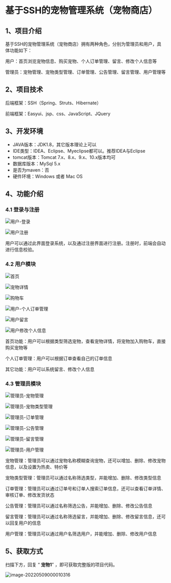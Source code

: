 # 基于SSH的宠物管理系统（宠物商店）

## 1、项目介绍

基于SSH的宠物管理系统（宠物商店）拥有两种角色，分别为管理员和用户，具体功能如下：

用户：首页浏览宠物信息、购买宠物、个人订单管理、留言、修改个人信息等

管理员：宠物管理、宠物类型管理、订单管理、公告管理、留言管理、用户管理等


## 2、项目技术

后端框架：SSH（Spring、Struts、Hibernate）

前端框架：Easyui、jsp、css、JavaScript、JQuery

## 3、开发环境

- JAVA版本：JDK1.8，其它版本理论上可以
- IDE类型：IDEA、Eclipse、Myeclipse都可以。推荐IDEA与Eclipse
- tomcat版本：Tomcat 7.x、8.x、9.x、10.x版本均可
- 数据库版本：MySql 5.x
- 是否为maven：否
- 硬件环境：Windows 或者 Mac OS


## 4、功能介绍

### 4.1 登录与注册

![用户-登录](https://project-images-1256969109.cos.ap-chongqing.myqcloud.com/Typora-Images/20220518235207.jpg)

![用户注册](https://project-images-1256969109.cos.ap-chongqing.myqcloud.com/Typora-Images/20220518235208.jpg)

用户可以通过此界面登录系统，以及通过注册界面进行注册。注册时，前端会自动进行信息校验。

### 4.2 用户模块

![首页](https://project-images-1256969109.cos.ap-chongqing.myqcloud.com/Typora-Images/20220518235250.jpg)

![宠物详情](https://project-images-1256969109.cos.ap-chongqing.myqcloud.com/Typora-Images/20220518235302.jpg)

![购物车](https://project-images-1256969109.cos.ap-chongqing.myqcloud.com/Typora-Images/20220518235307.jpg)

![用户-个人订单管理](https://project-images-1256969109.cos.ap-chongqing.myqcloud.com/Typora-Images/20220518235317.jpg)

![用户留言](https://project-images-1256969109.cos.ap-chongqing.myqcloud.com/Typora-Images/20220518235322.jpg)

![用户修改个人信息](https://project-images-1256969109.cos.ap-chongqing.myqcloud.com/Typora-Images/20220518235326.jpg)

首页功能：用户可以根据类型筛选宠物，查看宠物详情，将宠物加入购物车，直接购买宠物等

个人订单管理：用户可以根据订单查看自己的订单信息

其它功能：用户可以系统留言、修改个人信息

### 4.3 管理员模块

![管理员-宠物管理](https://project-images-1256969109.cos.ap-chongqing.myqcloud.com/Typora-Images/20220518235745.jpg)

![管理员-宠物类型管理](https://project-images-1256969109.cos.ap-chongqing.myqcloud.com/Typora-Images/20220518235748.jpg)

![管理员-订单管理](https://project-images-1256969109.cos.ap-chongqing.myqcloud.com/Typora-Images/20220518235749.jpg)

![管理员-公告管理](https://project-images-1256969109.cos.ap-chongqing.myqcloud.com/Typora-Images/20220518235751.jpg)

![管理员-留言管理](https://project-images-1256969109.cos.ap-chongqing.myqcloud.com/Typora-Images/20220518235754.jpg)

![管理员-用户管理](https://project-images-1256969109.cos.ap-chongqing.myqcloud.com/Typora-Images/20220518235756.jpg)

宠物管理：管理员可以通过宠物名称模糊查询宠物，还可以增加、删除、修改宠物信息，以及设置为热卖、特价等

宠物类型管理：管理员可以通过名称筛选类型，并能增加、删除、修改类型信息

订单管理：管理员可以通过订单号和订单人搜索订单信息，还可以查看订单详情、审核订单、修改发货状态

公告管理：管理员可以通过名称筛选公告，并能增加、删除、修改公告信息

留言管理：管理员可以通过名称筛选留言，并能增加、删除、修改留言信息，还可以回复用户的信息

用户管理：管理员可以通过用户名筛选用户，并能增加、删除、修改用户信息

## 5、获取方式

扫描下方，回复 “ **宠物1**” ，即可获取完整版的项目代码。

![image-20220509000010316](https://project-images-1256969109.cos.ap-chongqing.myqcloud.com/Typora-Images/202205281253739.png)



